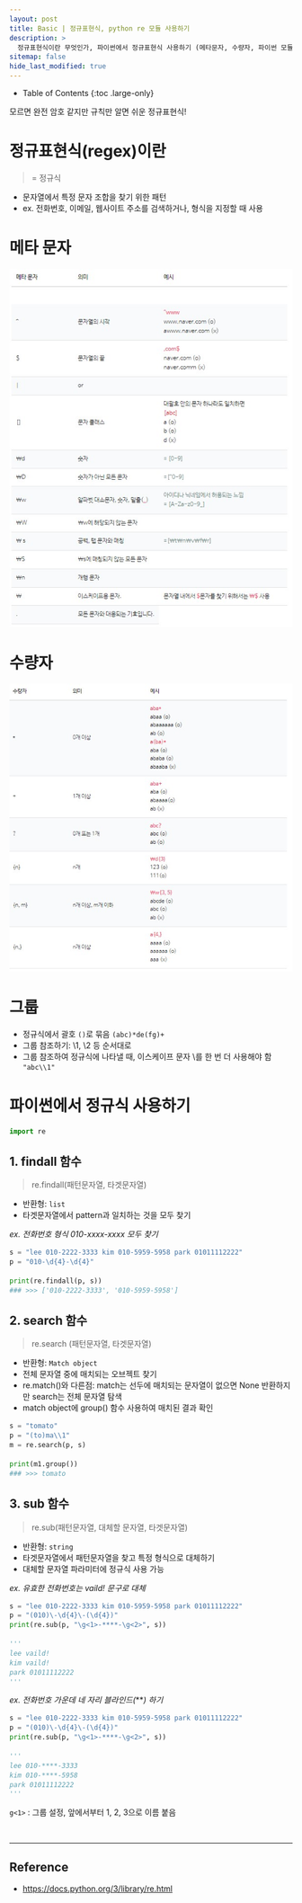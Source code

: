 ```yaml
---
layout: post
title: Basic | 정규표현식, python re 모듈 사용하기
description: >
  정규표현식이란 무엇인가, 파이썬에서 정규표현식 사용하기 (메타문자, 수량자, 파이썬 모듈 re 사용하기)
sitemap: false
hide_last_modified: true
---
```


- Table of Contents
{:toc .large-only}

모르면 완전 암호 같지만 규칙만 알면 쉬운 정규표현식!


# 정규표현식(regex)이란

> = 정규식

- 문자열에서 특정 문자 조합을 찾기 위한 패턴
- ex. 전화번호, 이메일, 웹사이트 주소를 검색하거나, 형식을 지정할 때 사용


# 메타 문자
![](/assets/img/221006/meta.jpg)


# 수량자
![](/assets/img/221006/qt.jpg) 


# 그룹
- 정규식에서 괄호 `()`로 묶음 `(abc)*de(fg)+`
- 그룹 참조하기: \1, \2 등 순서대로
- 그룹 참조하여 정규식에 나타낼 때, 이스케이프 문자 \를 한 번 더 사용해야 함 ` "abc\\1"`



# 파이썬에서 정규식 사용하기

~~~python
import re
~~~

## 1. findall 함수

> re.findall(패턴문자열, 타겟문자열)


- 반환형: `list`
- 타겟문자열에서 pattern과 일치하는 것을 모두 찾기  

*ex. 전화번호 형식 010-xxxx-xxxx 모두 찾기*
~~~python
s = "lee 010-2222-3333 kim 010-5959-5958 park 01011112222"
p = "010-\d{4}-\d{4}"

print(re.findall(p, s))
### >>> ['010-2222-3333', '010-5959-5958']
~~~


## 2. search 함수

> re.search (패턴문자열, 타겟문자열)

- 반환형: `Match object`
- 전체 문자열 중에 매치되는 오브젝트 찾기
- re.match()와 다른점: match는 선두에 매치되는 문자열이 없으면 None 반환하지만 search는 전체 문자열 탐색
- match object에 group() 함수 사용하여 매치된 결과 확인

~~~python
s = "tomato"
p = "(to)ma\\1"
m = re.search(p, s)

print(m1.group())
### >>> tomato
~~~

## 3. sub 함수

> re.sub(패턴문자열, 대체할 문자열, 타겟문자열)

- 반환형: `string`
- 타겟문자열에서 패턴문자열을 찾고 특정 형식으로 대체하기
- 대체할 문자열 파라미터에 정규식 사용 가능

*ex. 유효한 전화번호는 vaild! 문구로 대체*
~~~python
s = "lee 010-2222-3333 kim 010-5959-5958 park 01011112222"
p = "(010)\-\d{4}\-(\d{4})"
print(re.sub(p, "\g<1>-****-\g<2>", s))

'''
lee vaild! 
kim vaild! 
park 01011112222
'''
~~~

*ex. 전화번호 가운데 네 자리 블라인드(****) 하기*
~~~python
s = "lee 010-2222-3333 kim 010-5959-5958 park 01011112222"
p = "(010)\-\d{4}\-(\d{4})"
print(re.sub(p, "\g<1>-****-\g<2>", s))

'''
lee 010-****-3333 
kim 010-****-5958 
park 01011112222
'''
~~~

`g<1>` : 그룹 설정, 앞에서부터 1, 2, 3으로 이름 붙음

<br>

---

## Reference
- https://docs.python.org/3/library/re.html